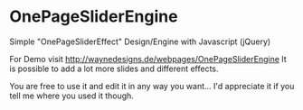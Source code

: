# OnePageSliderEngine
Simple "OnePageSliderEffect" Design/Engine with Javascript (jQuery)

For Demo visit http://waynedesigns.de/webpages/OnePageSliderEngine
It is possible to add a lot more slides and different effects.


You are free to use it and edit it in any way you want...
I'd appreciate it if you tell me where you used it though.
